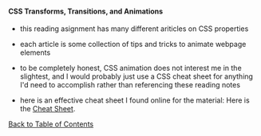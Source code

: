 
#### CSS Transforms, Transitions, and Animations

- this reading asignment has many different ariticles on CSS properties
- each article is some collection of tips and tricks to animate webpage elements
- to be completely honest, CSS animation does not interest me in the slightest, and I would probably just use a CSS cheat sheet for anything I'd need to accomplish rather than referencing these reading notes

- here is an effective cheat sheet I found online for the material:
Here is the [Cheat Sheet](https://learn-the-web.algonquindesign.ca/topics/css-animations-effects-cheat-sheet/).

[Back to Table of Contents](https://ryanhoffman4.github.io/reading-notes/)